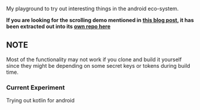My playground to try out interesting things in the android eco-system.

**If you are looking for the scrolling demo mentioned in [this blog post](http://nerds.headout.com/fix-horizontal-scrolling-in-your-android-app/), it has been extracted out into its [own repo here](https://www.github.com/manidesto/scrolling-demo)**

## NOTE
Most of the functionality may not work if you clone and build it yourself since they might be depending on some secret keys or tokens during build time.

### Current Experiment
Trying out kotlin for android

